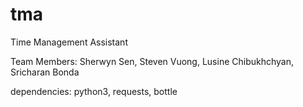 # tma
Time Management Assistant

Team Members:
  Sherwyn Sen, Steven Vuong, Lusine Chibukhchyan, Sricharan Bonda
  
dependencies:
  python3, requests, bottle
